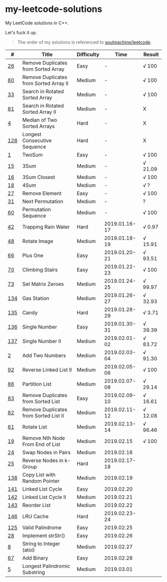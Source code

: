 # my-leetcode-solutions

My LeetCode solutions in C++.

Let's fuck it up.

> The order of my solutions is referenced to [soulmachine/leetcode](https://github.com/soulmachine/leetcode).

| # | Title | Difficulty | Time | Result |
| --- | --- | --- | --- | --- |
| [26](https://leetcode.com/problems/remove-duplicates-from-sorted-array/) | Remove Duplicates from Sorted Array | Easy | - | √ 100 |
| [80](https://leetcode.com/problems/remove-duplicates-from-sorted-array-ii/) | Remove Duplicates from Sorted Array II | Medium | - | √ 100 |
| [33](https://leetcode.com/problems/search-in-rotated-sorted-array/) | Search in Rotated Sorted Array | Medium | - | √ 100 |
| [81](https://leetcode.com/problems/search-in-rotated-sorted-array-ii/) | Search in Rotated Sorted Array II | Medium | - | X |
| [4](https://leetcode.com/problems/median-of-two-sorted-arrays/) | Median of Two Sorted Arrays | Hard | - | X |
| [128](https://leetcode.com/problems/longest-consecutive-sequence/) | Longest Consecutive Sequence   | Hard | - | X |
| [1](https://leetcode.com/problems/two-sum/) | TwoSum | Easy | - | √ 100 |
| [15](https://leetcode.com/problems/3sum/) | 3Sum | Medium | - | √ 21.09 |
| [16](https://leetcode.com/problems/3sum-closest/) | 3Sum Closest | Medium | - | √ 100 |
| [18](https://leetcode.com/problems/4sum/) | 4Sum | Medium | - | √ ? |
| [27](https://leetcode.com/problems/remove-element/) | Remove Element | Easy | - | √ 100 |
| [31](https://leetcode.com/problems/next-permutation/) | Next Permutation | Medium | - | ? |
| [60](https://leetcode.com/problems/permutation-sequence/) | Permutation Sequence | Medium | - | √ 100 |
| [42](https://leetcode.com/problems/trapping-rain-water/)     | Trapping Rain Water                   | Hard       | 2019.01.16-17 | √ 0.97 |
| [48](https://leetcode.com/problems/rotate-image/)            | Rotate Image                          | Medium     | 2019.01.18-19 | √ 15.91 |
| [66](https://leetcode.com/problems/plus-one/)                | Plus One                              | Easy       | 2019.01.20-21 | √ 93.51 |
| [70](https://leetcode.com/problems/climbing-stairs/)         | Climbing Stairs                       | Easy       | 2019.01.22-23 | √ 100 |
| [73](https://leetcode.com/problems/set-matrix-zeroes/)       | Set Matrix Zeroes                     | Medium     | 2019.01.24-25 | √ 99.97 |
| [134](https://leetcode.com/problems/gas-station/)            | Gas Station                           | Medium     | 2019.01.26-27 | √ 32.93 |
| [135](https://leetcode.com/problems/candy/)                  | Candy                                 | Hard       | 2019.01.28-29 | √ 3.71 |
| [136](https://leetcode.com/problems/single-number/)          | Single Number                         | Easy       | 2019.01.30-31 | √ 39.39 |
| [137](https://leetcode.com/problems/single-number-ii/)       | Single Number II                      | Medium     | 2019.02.01-02 | √ 83.72 |
| [2](https://leetcode.com/problems/add-two-numbers/)          | Add Two Numbers                       | Medium     | 2019.02.03-04 | √ 91.30 |
| [92](https://leetcode.com/problems/reverse-linked-list-ii/)  | Reverse Linked List II                | Medium     | 2019.02.05-06 | √ 100 |
| [86](https://leetcode.com/problems/partition-list/)          | Partition List                        | Medium     | 2019.02.07-08 | √ 29.14 |
| [83](https://leetcode.com/problems/remove-duplicates-from-sorted-list/) | Remove Duplicates from Sorted List    | Easy       | 2019.02.09-10 | √ 16.61 |
| [82](https://leetcode.com/problems/remove-duplicates-from-sorted-list-ii/) | Remove Duplicates from Sorted List II | Medium     | 2019.02.11-12 | √ 12.08 |
| [61](https://leetcode.com/problems/rotate-list/)             | Rotate List                           | Medium     | 2019.02.13-14 | √ 96.46 |
| [19](https://leetcode.com/problems/remove-nth-node-from-end-of-list/) | Remove Nth Node From End of List      | Medium     | 2019.02.15 | √ 100 |
| [24](https://leetcode.com/problems/swap-nodes-in-pairs/)     | Swap Nodes in Pairs                   | Medium     | 2019.02.16    |  |
| [25](https://leetcode.com/problems/reverse-nodes-in-k-group/) | Reverse Nodes in k-Group              | Hard       | 2019.02.17-18 |  |
| [138](https://leetcode.com/problems/copy-list-with-random-pointer/) | Copy List with Random Pointer | Medium | 2019.02.19 | |
| [141](https://leetcode.com/problems/linked-list-cycle/) | Linked List Cycle | Easy | 2019.02.20 | |
| [142](https://leetcode.com/problems/linked-list-cycle-ii/) | Linked List Cycle II | Medium | 2019.02.21 | |
| [143](https://leetcode.com/problems/reorder-list/) | Reorder List | Medium | 2019.02.22 | |
| [146](https://leetcode.com/problems/lru-cache/) | LRU Cache | Hard | 2019.02.23-24 | |
| [125](https://leetcode.com/problems/valid-palindrome/) | Valid Palindrome | Easy | 2019.02.25 | |
| [28](https://leetcode.com/problems/implement-strstr/) | Implement strStr() | Easy | 2019.02.26 | |
| [8](https://leetcode.com/problems/string-to-integer-atoi/) | String to Integer (atoi) | Medium | 2019.02.27 | |
| [67](https://leetcode.com/problems/add-binary/) | Add Binary | Easy | 2019.02.28 | |
| [5](https://leetcode.com/problems/longest-palindromic-substring/) | Longest Palindromic Substring | Medium | 2019.03.01 | |


